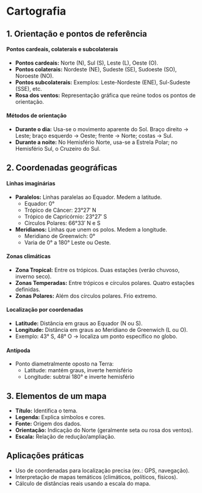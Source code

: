 # Cartografia

## 1. Orientação e pontos de referência

#### Pontos cardeais, colaterais e subcolaterais
- **Pontos cardeais:** Norte (N), Sul (S), Leste (L), Oeste (O).
- **Pontos colaterais:** Nordeste (NE), Sudeste (SE), Sudoeste (SO), Noroeste (NO).
- **Pontos subcolaterais:** Exemplos: Leste-Nordeste (ENE), Sul-Sudeste (SSE), etc.
- **Rosa dos ventos:** Representação gráfica que reúne todos os pontos de orientação.

#### Métodos de orientação
- **Durante o dia:** Usa-se o movimento aparente do Sol. Braço direito → Leste; braço esquerdo → Oeste; frente → Norte; costas → Sul.
- **Durante a noite:** No Hemisfério Norte, usa-se a Estrela Polar; no Hemisfério Sul, o Cruzeiro do Sul.

## 2. Coordenadas geográficas

#### Linhas imaginárias
- **Paralelos:** Linhas paralelas ao Equador. Medem a latitude.
  - Equador: 0°
  - Trópico de Câncer: 23°27′ N
  - Trópico de Capricórnio: 23°27′ S
  - Círculos Polares: 66°33′ N e S
- **Meridianos:** Linhas que unem os polos. Medem a longitude.
  - Meridiano de Greenwich: 0°
  - Varia de 0° a 180° Leste ou Oeste.

#### Zonas climáticas
- **Zona Tropical:** Entre os trópicos. Duas estações (verão chuvoso, inverno seco).
- **Zonas Temperadas:** Entre trópicos e círculos polares. Quatro estações definidas.
- **Zonas Polares:** Além dos círculos polares. Frio extremo.

#### Localização por coordenadas
- **Latitude:** Distância em graus ao Equador (N ou S).
- **Longitude:** Distância em graus ao Meridiano de Greenwich (L ou O).
- Exemplo: 43° S, 48° O → localiza um ponto específico no globo.

#### Antípoda
- Ponto diametralmente oposto na Terra:
  - Latitude: mantém graus, inverte hemisfério
  - Longitude: subtrai 180° e inverte hemisfério

## 3. Elementos de um mapa
- **Título:** Identifica o tema.
- **Legenda:** Explica símbolos e cores.
- **Fonte:** Origem dos dados.
- **Orientação:** Indicação do Norte (geralmente seta ou rosa dos ventos).
- **Escala:** Relação de redução/ampliação.

## Aplicações práticas
- Uso de coordenadas para localização precisa (ex.: GPS, navegação).
- Interpretação de mapas temáticos (climáticos, políticos, físicos).
- Cálculo de distâncias reais usando a escala do mapa.
